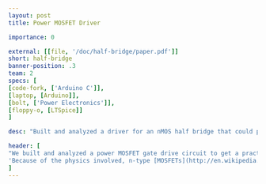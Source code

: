 ```yaml
---
layout: post
title: Power MOSFET Driver

importance: 0

external: [[file, '/doc/half-bridge/paper.pdf']]
short: half-bridge
banner-position: .3
team: 2
specs: [
[code-fork, ['Arduino C']],
[laptop, [Arduino]],
[bolt, ['Power Electronics']],
[floppy-o, [LTSpice]]
]

desc: "Built and analyzed a driver for an nMOS half bridge that could pull the gate of the high MOSFET above the power supply voltage."

header: [
"We built and analyzed a power MOSFET gate drive circuit to get a practical angle on the material from our Circuits class.",
'Because of the physics involved, n-type [MOSFETs](http://en.wikipedia.org/wiki/MOSFET) (Metal-Oxide-Semiconductor Field-Effect Transistors) are 2-3x as efficient as their p-type siblings. But n-type MOSFETs cannot pass a strong "high" signal on their own (while pFETs can), so switching circuits generally use both n- and p-type FETs. We explored a circuit that lets an nFET pull high, allowing it to replace a less-efficient pFET. In high power applications, the power dissipation avoided by using only n-type power FETs is worth the complication of a drive circuit. See our [report](/doc/half-bridge/paper.pdf) for details and further explanation.'
]
---
```

